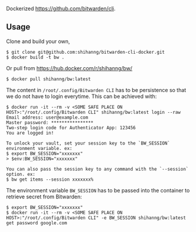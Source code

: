 Dockerized https://github.com/bitwarden/cli.

## Usage

Clone and build your own,

    $ git clone git@github.com:shihanng/bitwarden-cli-docker.git
    $ docker build -t bw .

Or pull from https://hub.docker.com/r/shihanng/bw/

    $ docker pull shihanng/bw:latest

The content in `/root/.config/Bitwarden CLI` has to be persistence so that we
do not have to login everytime. This can be achieved with:

    $ docker run -it --rm -v <SOME SAFE PLACE ON HOST>:"/root/.config/Bitwarden CLI" shihanng/bw:latest login --raw
    Email address: user@example.com
    Master password: ****************
    Two-step login code for Authenticator App: 123456
    You are logged in!
    
    To unlock your vault, set your session key to the `BW_SESSION` environment variable. ex:
    $ export BW_SESSION="xxxxxxx"
    > $env:BW_SESSION="xxxxxxx"
    
    You can also pass the session key to any command with the `--session` option. ex:
    $ bw get items --session xxxxxxx%
    
The environment variable `BW_SESSION` has to be passed into the container to retrieve secret from Bitwarden:

    $ export BW_SESSION="xxxxxxx"
    $ docker run -it --rm -v <SOME SAFE PLACE ON HOST>:"/root/.config/Bitwarden CLI" -e BW_SESSION shihanng/bw:latest get password google.com
